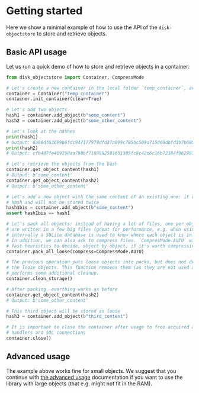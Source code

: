 # Getting started

Here we show a minimal example of how to use the API of the `disk-objectstore` to store and retrieve objects.

## Basic API usage

Let us run a quick demo of how to store and retrieve objects in a container:

```python
from disk_objectstore import Container, CompressMode

# Let's create a new container in the local folder `temp_container`, and initialise it
container = Container("temp_container")
container.init_container(clear=True)

# Let's add two objects
hash1 = container.add_object(b"some_content")
hash2 = container.add_object(b"some_other_content")

# Let's look at the hashes
print(hash1)
# Output: 6a96df63699b6fdc947177979dfd37a099c705bc509a715060dbfd3b7b605dbe
print(hash2)
# Output: cfb487fe419250aa790bf7189962581651305fc8c42d6c16b72384f96299199d

# Let's retrieve the objects from the hash
container.get_object_content(hash1)
# Output: b'some_content'
container.get_object_content(hash2)
# Output: b'some_other_content'

# Let's add a new object with the same content of an existing one: it will get the same
# hash and will not be stored twice
hash1bis = container.add_object(b"some_content")
assert hash1bis == hash1

# Let's pack all objects: instead of having a lot of files, one per object, all objects
# are written in a few big files (great for performance, e.g. when using rsync) +
# internally a SQLite database is used to know where each object is in the pack files.
# In addition, we can also ask to compress files. `CompresMode.AUTO` will perform
# fast heuristics to decide, object by object, if it's worth compressing the object or not.
container.pack_all_loose(compress=CompressMode.AUTO)

# The previous operation puts loose objects into packs, but does not delete by default
# the loose objects. This function removes them (as they are not used anymore), and possibly
# performs some additional cleanup.
container.clean_storage()

# After packing, everthing works as before
container.get_object_content(hash2)
# Output: b'some_other_content'

# This third object will be stored as loose
hash3 = container.add_object(b"third_content")

# It is important to close the container after usage to free acquired as file
# handlers and SQL connections
container.close()
```

## Advanced usage

The example above works fine for small objects. We suggest that you continue with [the advanced usage](advanced_usage)
documentation if you want to use the library with large objects (that e.g. might not fit in the RAM).
